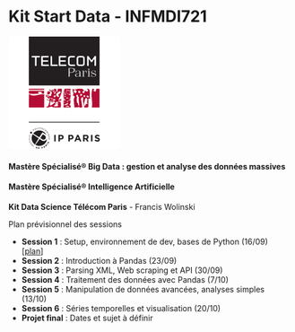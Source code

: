 # Kit Start Data - INFMDI721
![Télécom Paris Mastères Spécialisés®](./index.png)

#### Mastère Spécialisé® Big Data : gestion et analyse des données massives

#### Mastère Spécialisé® Intelligence Artificielle

**Kit Data Science Télécom Paris** - Francis Wolinski

Plan prévisionnel des sessions

- **Session 1** : Setup, environnement de dev, bases de Python (16/09) [[plan](session1.md)]
- **Session 2** : Introduction à Pandas (23/09)
- **Session 3** : Parsing XML, Web scraping et API (30/09)
- **Session 4** : Traitement des données avec Pandas (7/10)
- **Session 5** : Manipulation de données avancées, analyses simples (13/10)
- **Session 6** : Séries temporelles et visualisation (20/10)
- **Projet final** : Dates et sujet à définir

